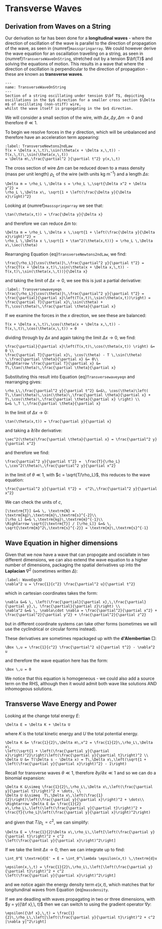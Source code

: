 # Transverse Waves

## Derivation from Waves on a String

Our derivation so far has been done for a <b>longitudinal waves</b> - where the direction of oscillation of the wave is parallel to the direction of propagation 
of the wave, as seen in {numref}`massspringarray`.  We could however derive the wave equation for an oscaillation travelling on a string, as seen in {numref}`TransverseWaveOnString`, stretched 
out by a tension $\bf{T}$ and solving the equations of motion.  This results in a wave that where the direction of oscillation is perpendicular to the direction of propagation - these 
are known as <b>transverse waves</b>.
```{figure} ../figures/TransverseWaveOnString.png
---
name: TransverseWaveOnString
---
Section of a string oscillating under tension $\bf T$, depicting oscillations in the $y$ direction for a smaller cross section $\Delta m$ of oscillating (non-stiff) wire, 
whilst the wave itself is propogating in the $x$ direction.  
```
We will consider a small section of the wire, with $\Delta x,\,\Delta y,\, \Delta m \rightarrow 0$ and therefore $\theta \ll 1$.  

To begin we resolve forces in the $y$ direction, which will be unbalanced and therefore have an acceleration term appearing:
```{math}
:label: TransverseNewtons2ndLaw
T(x + \Delta x,\,t)\,\sin(\theta(x + \Delta x,\,t)) - T(x,\,t)\,\sin(\theta(x,\,t)) 
= \Delta m\,\frac{\partial^2 }{\partial t^2} y(x,\,t)
```
The cross section of wire $\Delta m$ can be reduced down to a mass density (mass per unit length) $\rho_L$ of the wire (with units kg m$^{-1}$) and a length $\Delta s$:
```{math}
\Delta m = \rho_L \,\Delta s = \rho_L \,\sqrt{\Delta x^2 + \Delta  y^2} = 
\rho_L \,\Delta x\, \sqrt{1 + \left(\frac{\Delta y}{\Delta x}\right)^2}
```
Looking at {numref}`massspringarray` we see that:
```{math}
\tan(\theta(x,t)) = \frac{\Delta y}{\Delta x}
```
and therefore we can reduce $\Delta m$ to:
```{math}
\Delta m = \rho_L \,\Delta x \,\sqrt{1 + \left(\frac{\Delta y}{\Delta x}\right)^2} = 
\rho_L \,\Delta x \,\sqrt{1 + \tan^2(\theta(x,t))} = \rho_L \,\Delta x\,\sec(\theta)
```
Rearranging Equation {eq}`TransverseNewtons2ndLaw`, we find:
```{math}
\frac{\rho_L}{\cos(\theta)}\,\frac{\partial^2 y}{\partial t^2} = 
\frac{T(x + \Delta x,t)\,\sin(\theta(x + \Delta x,\,t)) - T(x,t)\,\sin(\theta(x,\,t))}{\Delta x}
```
and taking the limit of $\Delta x \rightarrow 0$, we see this is just a partial derivative:
```{math}
:label: Transversewaveyeqn
\frac{\rho_L}{\cos(\theta)}\,\frac{\partial^2 y}{\partial t^2} = 
\frac{\partial}{\partial x}\left(T(x,t)\,\sin(\theta(x,t))\right) = 
\frac{\partial T}{\partial x}\,\sin(\theta) + T\,\cos(\theta)\,\frac{\partial \theta}{\partial x} 
```
If we examine the forces in the $x$ direction, we see these are balanced:
```{math}
T(x + \Delta x,\,t)\,\cos(\theta(x + \Delta x,\,t)) - T(x,\,t)\,\cos(\theta(x,\,t)) = 0
```
dividing through by $\Delta x$ and again taking the limit $\Delta x \rightarrow 0$, we find:
```{math}
\frac{\partial}{\partial x}\left(T(x,t)\,\cos(\theta(x,t)) \right) &= 0 \\ 
\frac{\partial T}{\partial x}\, \cos(\theta) - T \,\sin(\theta) \,\frac{\partial \theta}{\partial x} &= 0\\
\Rightarrow \frac{\partial T}{\partial x} &= T\,\tan(\theta)\,\frac{\partial \theta}{\partial x}
```
Substituting this result into Equation {eq}`Transversewaveyeqn` and rearranging gives:
```{math}
\rho_L\,\frac{\partial^2 y}{\partial t^2} &=&\, \cos(\theta)\left( T\,\tan(\theta)\,\sin(\theta)\,\frac{\partial \theta}{\partial x} + T\,\cos(\theta)\,\frac{\partial \theta}{\partial x} \right) \\ 
&=& \,T \,\frac{\partial \theta}{\partial x}
```
In the limit of $\Delta x \rightarrow 0$:
```{math}
\tan(\theta(x,t)) = \frac{\partial y}{\partial x}
```
and taking a $\partial / \partial x$ derivative:
```{math}
\sec^2(\theta)\frac{\partial \theta}{\partial x} = \frac{\partial^2 y}{\partial x^2}
```
and therefore we find:
```{math}
\frac{\partial^2 y}{\partial t^2} =  \frac{T}{\rho_L} \,\cos^2(\theta)\,\frac{\partial^2 y}{\partial x^2}
```
in the limit of $\theta \ll 1$, with $c = \sqrt{T/\rho_L}$, this reduces to the wave equation:
```{math}
\frac{\partial^2 y}{\partial t^2} =  c^2\,\frac{\partial^2 y}{\partial x^2}
```
We can check the units of $c$, 
```{math}
[\textrm{T}] &=& \, \textrm{N} = \textrm{kg}\,\textrm{m}\,\textrm{s}^{-2}\\
[\rho_L] &=& \,\textrm{kg}\,\textrm{m}^{-1}\\
\Rightarrow \sqrt{[\textrm{T}] / [\rho_L]} &=& \, \sqrt{\textrm{m}^2\,\textrm{s}^{-2}} = \textrm{m}\,\textrm{s}^{-1}
```

## Wave Equation in higher dimensions

Given that we now have a wave that can propogate and osciallate in two different dimensions, we can also extend the wave equation to a higher number 
of dimensions, packaging the spatial derivatives up into the <b>Laplacian</b> $\nabla^2$ (sometimes written $\Delta$):
```{math}
:label: WaveEqn3D
\nabla^2 u = \frac{1}{c^2} \frac{\partial^2 u}{\partial t^2} 
```
which in cartesian coordinates takes the form:
```{math}
\nabla &=& \, \left(\frac{\partial}{\partial x},\,\frac{\partial}{\partial y},\, \frac{\partial}{\partial z}\right) \\
\nabla^2 &=& \, \nabla\cdot \nabla = \frac{\partial^2}{\partial x^2} + \frac{\partial^2}{\partial y^2} + \frac{\partial^2}{\partial z^2}
```
but in different coordinate systems can take other forms (sometimes we will use the cyclindrical or circular forms instead).  

These derivatives are sometimes repackaged up with the <b>d'Alembertian</b> $\Box$:
```{math}
\Box \,u = \frac{1}{c^2} \frac{\partial^2 u}{\partial t^2} - \nabla^2 u 
```
and therefore the wave equation here has the form:
```{math} 
\Box \,u = 0
```
We notice that this equation is homogeneous - we could also add a source term on the RHS, although 
then it would admit both wave like solutions AND inhomogeous solutions.

## Transverse Wave Energy and Power
Looking at the change total energy $E$:
```{math}
\Delta E = \Delta K + \Delta U
```
where $K$ is the total kinetic energy and $U$ the total potential energy.
```{math}
\Delta K &= \frac{1}{2}\,\Delta m\,v^2 = \frac{1}{2}\,\rho_L\,\Delta x\,
\left(\sqrt{1 + \left(\frac{\partial y}{\partial x}\right)^2}\right)\left(\frac{\partial y}{\partial t}\right)^2 \\
\Delta U &= T(\Delta s - \Delta x) = T\,\Delta x\,\left(\sqrt{1 + \left(\frac{\partial y}{\partial x}\right)^2} - 1\right)
```
Recall for transverse waves $\theta \ll 1$, therefore $\partial y/\partial x \ll 1$ and so we can do a binomial 
expansion:
```{math}
\Delta K &\simeq \frac{1}{2}\,\rho_L\,\Delta x\,\left(\frac{\partial y}{\partial t}\right)^2 + \dots, \\
\Delta U &\simeq  T\,\Delta x\,\left(\frac{1}{2}\right)\left(\frac{\partial y}{\partial x}\right)^2 + \dots\\ 
\Rightarrow \Delta E &= \frac{1}{2} x\,\rho_L\,\left(\left(\frac{\partial y}{\partial t}\right)^2 + 
\frac{T}{\rho_L}\left(\frac{\partial y}{\partial x}\right)^2\right)
```
and given that  $T / \rho_L = c^2$, we can simplify:
```{math}
\Delta E = \frac{1}{2}\Delta x\,\rho_L\,\left[\left(\frac{\partial y}{\partial t}\right)^2 + c^2
\left(\frac{\partial y}{\partial x}\right)^2\right]
```
If we take the limit $\Delta x \rightarrow 0$, then we can integrate up to find:
```{math}
\int_0^E \textrm{d}E' = E = \int_0^\lambda \epsilon(x,t) \,\textrm{d}x 
```
```{math}
\epsilon(x,\,t) = \frac{1}{2}\,\rho_L\,\left[\left(\frac{\partial y}{\partial t}\right)^2 + c^2
\left(\frac{\partial y}{\partial x}\right)^2\right]
```
and we notice again the energy density term $\epsilon(x,\,t)$, which matches that for longitundinal waves from Equation {eq}`massdensity`.

If we are deadling with waves propagating in two or three dimensions, with $y = y({\bf x},\, t)$ then we can switch to using the 
gradient operator $\nabla y$:
```{math}
\epsilon({\bf x},\,t) = \frac{1}{2}\,\rho_L\,\left[\left(\frac{\partial y}{\partial t}\right)^2 + c^2
|\nabla y|^2\right]
```

